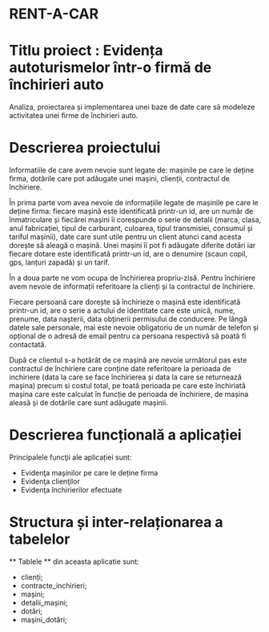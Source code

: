 # RENT-A-CAR
# Titlu proiect : Evidența autoturismelor într-o firmă de închirieri auto
Analiza, proiectarea și implementarea unei baze de date care să modeleze activitatea unei firme de închirieri auto. 

# Descrierea proiectului
    
Informatiile de care avem nevoie sunt  legate de: mașinile pe care le deține firma, dotările care pot adăugate unei mașini, clienții, contractul de închiriere. 

În prima parte vom avea nevoie de informațiile legate de mașinile pe care le deține firma: fiecare mașină este identificată printr-un id, are un număr de înmatriculare și fiecărei mașini îi corespunde o serie de detalii (marca, clasa, anul fabricației, tipul de carburant, culoarea, tipul transmisiei, consumul și tariful mașinii), date care sunt utile pentru un client atunci cand acesta dorește să aleagă o mașină. Unei mașini îi pot fi adăugate diferite dotări iar fiecare dotare este identificată printr-un id, are o denumire (scaun copil, gps, lanțuri zapadă) și un tarif. 
    
În a doua parte ne vom ocupa de închirierea propriu-zisă. Pentru închiriere avem nevoie de informații referitoare la clienți și la contractul de închiriere. 

Fiecare persoană care dorește să închirieze o mașină este identificată printr-un id, are o serie a actului de identitate care este unică, nume, prenume, data nașterii, data obținerii permisului de conducere. Pe lângă datele sale personale, mai este nevoie obligatoriu de un număr de telefon și opțional de o adresă de email pentru ca persoana respectivă să poată fi contactată. 

După ce clientul s-a hotărât de ce mașină are nevoie următorul pas este contractul de închiriere care conține date referitoare la perioada de inchiriere (data la care se face închirierea și data la care se returnează mașina) precum si costul total, pe toată perioada pe care este închiriată mașina care este calculat în funcție de perioada de închiriere, de mașina aleasă și de dotările care sunt adăugate mașinii.

# Descrierea funcțională a aplicației

Principalele funcţii ale aplicației sunt:
 * Evidenţa mașinilor pe care le deține firma 
 * Evidenţa clienţilor
 * Evidenţa închirierilor efectuate 
 
# Structura și inter-relaționarea a tabelelor

** Tablele **  din aceasta aplicatie sunt: 
 * clienți; 
 * contracte_inchirieri; 
 * mașini; 
 * detalii_mașini;
 * dotări; 
 * mașini_dotări;
 
